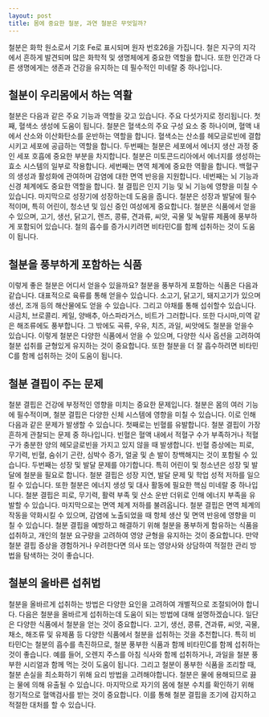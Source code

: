 ```yaml
---
layout: post
title: 몸에 중요한 철분, 과연 철분은 무엇일까?
---
```


철분은 화학 원소로서 기호 Fe로 표시되며 원자 번호26을 가집니다. 철은 지구의 지각에서 흔하게 발견되며 많은 화학적 및 생명체에게 중요한 역할을 합니다. 또한 인간과 다른 생명에게는 생존과 건강을 유지하는 데 필수적인 미네랄 중 하나입니다.


<h2>철분이 우리몸에서 하는 역활</h2>
철분은 다음과 같은 주요 기능과 역할을 갖고 있습니다. 주요 다섯가지로 정리됩니다. 첫째, 혈색소 생성에 도움이 됩니다. 철분은 혈색소의 주요 구성 요소 중 하나이며, 혈액 내에서 산소와 이산화탄소를 운반하는 역할을 합니다. 혈색소는 산소를 헤모글로빈에 결합시키고 세포에 공급하는 역할을 합니다. 두번째는 철분은 세포에서 에너지 생산 과정 중인 세포 호흡에 중요한 부분을 차지합니다. 철분은 미토콘드리아에서 에너지를 생성하는 효소 시스템의 일부로 작용합니다. 세번째는 면역 체계에 중요한 역활을 합니다. 백혈구의 생성과 활성화에 관여하며 감염에 대한 면역 반응을 지원합니다. 네번째는 뇌 기능과 신경 체계에도 중요한 역할을 합니다. 철 결핍은 인지 기능 및 뇌 기능에 영향을 미칠 수 있습니다. 마지막으로 성장기에 성장하는데 도움을 줍니다. 철분은 성장과 발달에 필수적이며, 특히 어린이, 청소년 및 임신 중인 여성에게 중요합니다. 철분은 식품에서 얻을 수 있으며, 고기, 생선, 닭고기, 렌즈, 콩류, 견과류, 씨앗, 곡물 및 녹말류 제품에 풍부하게 포함되어 있습니다. 철의 흡수를 증가시키려면 비타민C를 함께 섭취하는 것이 도움이 됩니다. 


<h2>철분을 풍부하게 포함하는 식품</h2>
이렇게 좋은 철분은 어디서 얻을수 있을까요? 철분을 풍부하게 포함하는 식품은 다음과 같습니다. 대표적으로 육류를 통해 얻을수 있습니다. 소고기, 닭고기, 돼지고기가 있으며 생선, 조개 등의 해산물에도 얻을 수 있습니다. 그리고 야채를 통해 섭쉬할수 있습니다. 시금치, 브로콜리. 케일, 양배추, 아스파라거스, 비트가 그러합니다. 또한 다시마,미역 같은 해조류에도 풍부합니다. 그 밖에도 곡류, 우유, 치즈, 과일, 씨앗에도 철분을 얻을수 있습니다. 이렇게 철분은 다양한 식품에서 얻을 수 있으며, 다양한 식사 옵션을 고려하여 철분 섭취를 균형있게 유지하는 것이 중요합니다. 또한 철분을 더 잘 흡수하려면 비타민C를 함께 섭취하는 것이 도움이 됩니다.


<h2>철분 결핍이 주는 문제</h2>
철분 결핍은 건강에 부정적인 영향을 미치는 중요한 문제입니다. 철분은 몸의 여러 기능에 필수적이며, 철분 결핍은 다양한 신체 시스템에 영향을 미칠 수 있습니다. 이로 인해 다음과 같은 문제가 발생할 수 있습니다. 첫째로는 빈혈를 유발합니다. 철분 결핍이 가장 흔하게 관찰되는 문제 중 하나입니다. 빈혈은 혈액 내에서 적혈구 수가 부족하거나 적혈구가 충분한 양의 헤모글로빈을 가지고 있지 않을 때 발생합니다. 빈혈 증상에는 피로, 무기력, 빈혈, 숨쉬기 곤란, 심박수 증가, 얼굴 및 손 발이 창백해지는 것이 포함될 수 있습니다. 두번째는 성장 및 발달 문제를 야기합니다. 특히 어린이 및 청소년은 성장 및 발달에 철분을 필요로 합니다. 철분 결핍은 성장 지연, 발달 문제 및 학업 성적 저하를 일으킬 수 있습니다. 또한 철분은 에너지 생성 및 대사 활동에 필요한 핵심 미네랄 중 하나입니다. 철분 결핍은 피로, 무기력, 활력 부족 및 산소 운반 더위로 인해 에너지 부족을 유발할 수 있습니다. 마지막으로는 면역 체계 저하를 불려옵니다. 철분 결핍은 면역 체계의 작동을 약화시킬 수 있으며, 감염에 노출되었을 때 항체 생산 및 면역 반응에 영향을 미칠 수 있습니다. 철분 결핍을 예방하고 해결하기 위해 철분을 풍부하게 함유하는 식품을 섭취하고, 개인의 철분 요구량을 고려하여 영양 균형을 유지하는 것이 중요합니다. 만약 철분 결핍 증상을 경험하거나 우려한다면 의사 또는 영양사와 상담하여 적절한 관리 방법을 탐색하는 것이 좋습니다.


<h2>철분의 올바른 섭취법</h2>
철분을 올바르게 섭취하는 방법은 다양한 요인을 고려하여 개별적으로 조절되어야 합니다. 다음은 철분을 올바르게 섭취하는데 도움이 되는 방법에 대해 설명하겠습니다. 일단은  다양한 식품에서 철분을 얻는 것이 중요합니다. 고기, 생선, 콩류, 견과류, 씨앗, 곡물, 채소, 해조류 및 유제품 등 다양한 식품에서 철분을 섭취하는 것을 추천합니다. 특히 비타민C는 철분의 흡수를 촉진하므로, 철분 풍부한 식품과 함께 비타민C를 함께 섭취하는 것이 좋습니다. 예를 들어, 오렌지 주스를 아침 식사와 함께 섭취하거나, 과일을 철분 풍부한 시리얼과 함께 먹는 것이 도움이 됩니다. 그리고 철분이 풍부한 식품을 조리할 때, 철분 손실을 최소화하기 위해 요리 방법을 고려해야합니다. 철분은 물에 용해되므로 끓는 물에 의해 유출될 수 있습니다. 마지막으로 자기의 몸에 철분 수치를 확인하기 위해 정기적으로 혈액검사를 받는 것이 중요합니다. 이를 통해 철분 결핍을 조기에 감지하고 적절한 대처를 할 수 있습니다.